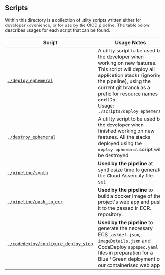 ## Scripts

Within this directory is a collection of utlity scripts written either for developer covenience, or for use by the CICD pipeline. The table below describes usages for each script that can be found.

| Script                                                                     | Usage Notes                                                                                                                                                                                                                                                      |
| -------------------------------------------------------------------------- | ---------------------------------------------------------------------------------------------------------------------------------------------------------------------------------------------------------------------------------------------------------------- |
| [`./deploy_ephemeral`](./deploy_ephemeral)                                 | A utility script to be used by the developer when working on new features. This script will deploy all application stacks (ignoring the pipeline), using the current git branch as a prefix for resource names and IDs. <br> Usage: `./scripts/deploy_ephemeral` |
| [`./destroy_ephemeral`](./destroy_ephemeral)                               | A utility script to be used by the developer when finished working on new features. All the stacks deployed using the `deploy_ephemeral` script will be destroyed.                                                                                               |
| [`./pipeline/synth`](./pipeline/synth)                                     | **Used by the pipeline** at synthesize time to generate the Cloud Assembly file. set.                                                                                                                                                                            |
| [`./pipeline/push_to_ecr`](./pipeline/push_to_ecr)                         | **Used by the pipeline** to build a docker image of the project's web app and push it to the passed in ECR. repository.                                                                                                                                          |
| [`./codedeploy/configure_deploy_step`](./codedeploy/configure_deploy_step) | **Used by the pipeline** to generate the necessary ECS `taskdef.json`, `imageDetails.json` and CodeDeploy `appspec.yaml` files in preparation for a Blue / Green deployment of our containerised web app.                                                        |
